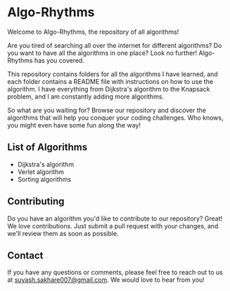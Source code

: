 # Algo-Rhythms

Welcome to Algo-Rhythms, the repository of all algorithms! 

Are you tired of searching all over the internet for different algorithms? Do you want to have all the algorithms in one place? Look no further! Algo-Rhythms has you covered.

This repository contains folders for all the algorithms I have learned, and each folder contains a README file with instructions on how to use the algorithm. I have everything from Dijkstra's algorithm to the Knapsack problem, and I am constantly adding more algorithms.

So what are you waiting for? Browse our repository and discover the algorithms that will help you conquer your coding challenges. Who knows, you might even have some fun along the way!

## List of Algorithms

* Dijkstra's algorithm
* Verlet algorithm
* Sorting algorithms

## Contributing

Do you have an algorithm you'd like to contribute to our repository? Great! We love contributions. Just submit a pull request with your changes, and we'll review them as soon as possible.

## Contact

If you have any questions or comments, please feel free to reach out to us at suyash.sakhare007@gmail.com. We would love to hear from you!

